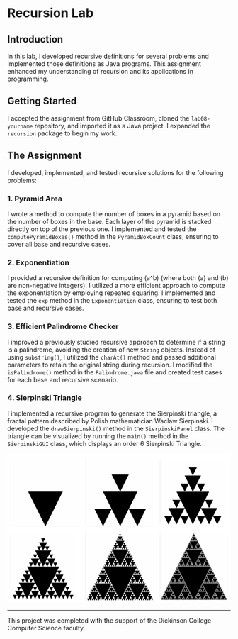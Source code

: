 # Recursion Lab

## Introduction
In this lab, I developed recursive definitions for several problems and implemented those definitions as Java programs. This assignment enhanced my understanding of recursion and its applications in programming.

## Getting Started
I accepted the assignment from GitHub Classroom, cloned the `lab08-yourname` repository, and imported it as a Java project. I expanded the `recursion` package to begin my work.

## The Assignment
I developed, implemented, and tested recursive solutions for the following problems:

### 1. Pyramid Area
I wrote a method to compute the number of boxes in a pyramid based on the number of boxes in the base. Each layer of the pyramid is stacked directly on top of the previous one. I implemented and tested the `computePyramidBoxes()` method in the `PyramidBoxCount` class, ensuring to cover all base and recursive cases.

### 2. Exponentiation
I provided a recursive definition for computing \(a^b\) (where both \(a\) and \(b\) are non-negative integers). I utilized a more efficient approach to compute the exponentiation by employing repeated squaring. I implemented and tested the `exp` method in the `Exponentiation` class, ensuring to test both base and recursive cases.

### 3. Efficient Palindrome Checker
I improved a previously studied recursive approach to determine if a string is a palindrome, avoiding the creation of new `String` objects. Instead of using `substring()`, I utilized the `charAt()` method and passed additional parameters to retain the original string during recursion. I modified the `isPalindrome()` method in the `Palindrome.java` file and created test cases for each base and recursive scenario.

### 4. Sierpinski Triangle
I implemented a recursive program to generate the Sierpinski triangle, a fractal pattern described by Polish mathematician Waclaw Sierpinski. I developed the `drawSierpinski()` method in the `SierpinskiPanel` class. The triangle can be visualized by running the `main()` method in the `SierpinskiGUI` class, which displays an order 6 Sierpinski Triangle. 

![The Sierpinski triangle](img/image.png)



---

This project was completed with the support of the Dickinson College Computer Science faculty.

